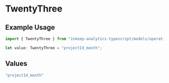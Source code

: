 # TwentyThree

## Example Usage

```typescript
import { TwentyThree } from "inkeep-analytics-typescript/models/operations";

let value: TwentyThree = "projectId_month";
```

## Values

```typescript
"projectId_month"
```